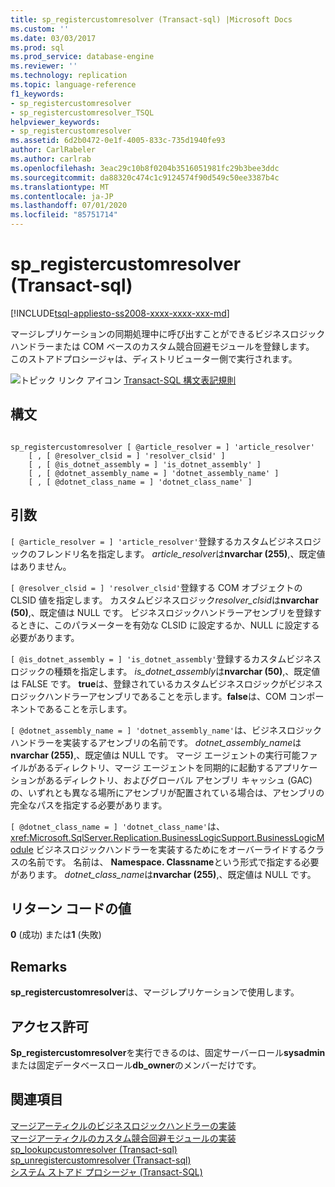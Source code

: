 ```yaml
---
title: sp_registercustomresolver (Transact-sql) |Microsoft Docs
ms.custom: ''
ms.date: 03/03/2017
ms.prod: sql
ms.prod_service: database-engine
ms.reviewer: ''
ms.technology: replication
ms.topic: language-reference
f1_keywords:
- sp_registercustomresolver
- sp_registercustomresolver_TSQL
helpviewer_keywords:
- sp_registercustomresolver
ms.assetid: 6d2b0472-0e1f-4005-833c-735d1940fe93
author: CarlRabeler
ms.author: carlrab
ms.openlocfilehash: 3eac29c10b8f0204b3516051981fc29b3bee3ddc
ms.sourcegitcommit: da88320c474c1c9124574f90d549c50ee3387b4c
ms.translationtype: MT
ms.contentlocale: ja-JP
ms.lasthandoff: 07/01/2020
ms.locfileid: "85751714"
---
```

# <a name="sp_registercustomresolver-transact-sql"></a>sp_registercustomresolver (Transact-sql)
[!INCLUDE[tsql-appliesto-ss2008-xxxx-xxxx-xxx-md](../../includes/applies-to-version/sqlserver.md)]

  マージレプリケーションの同期処理中に呼び出すことができるビジネスロジックハンドラーまたは COM ベースのカスタム競合回避モジュールを登録します。 このストアドプロシージャは、ディストリビューター側で実行されます。  
  
 ![トピック リンク アイコン](../../database-engine/configure-windows/media/topic-link.gif "トピック リンク アイコン") [Transact-SQL 構文表記規則](../../t-sql/language-elements/transact-sql-syntax-conventions-transact-sql.md)  
  
## <a name="syntax"></a>構文  
  
```  
  
sp_registercustomresolver [ @article_resolver = ] 'article_resolver'   
    [ , [ @resolver_clsid = ] 'resolver_clsid' ]  
    [ , [ @is_dotnet_assembly = ] 'is_dotnet_assembly' ]  
    [ , [ @dotnet_assembly_name = ] 'dotnet_assembly_name' ]  
    [ , [ @dotnet_class_name = ] 'dotnet_class_name' ]  
```  
  
## <a name="arguments"></a>引数  
`[ @article_resolver = ] 'article_resolver'`登録するカスタムビジネスロジックのフレンドリ名を指定します。 *article_resolver*は**nvarchar (255)**,、既定値はありません。  
  
`[ @resolver_clsid = ] 'resolver_clsid'`登録する COM オブジェクトの CLSID 値を指定します。 カスタムビジネスロジック*resolver_clsid*は**nvarchar (50)**,、既定値は NULL です。 ビジネスロジックハンドラーアセンブリを登録するときに、このパラメーターを有効な CLSID に設定するか、NULL に設定する必要があります。  
  
`[ @is_dotnet_assembly = ] 'is_dotnet_assembly'`登録するカスタムビジネスロジックの種類を指定します。 *is_dotnet_assembly*は**nvarchar (50)**,、既定値は FALSE です。 **true**は、登録されているカスタムビジネスロジックがビジネスロジックハンドラーアセンブリであることを示します。**false**は、COM コンポーネントであることを示します。  
  
`[ @dotnet_assembly_name = ] 'dotnet_assembly_name'`は、ビジネスロジックハンドラーを実装するアセンブリの名前です。 *dotnet_assembly_name*は**nvarchar (255)**,、既定値は NULL です。 マージ エージェントの実行可能ファイルがあるディレクトリ、マージ エージェントを同期的に起動するアプリケーションがあるディレクトリ、およびグローバル アセンブリ キャッシュ (GAC) の、いずれとも異なる場所にアセンブリが配置されている場合は、アセンブリの完全なパスを指定する必要があります。  
  
`[ @dotnet_class_name = ] 'dotnet_class_name'`は、 <xref:Microsoft.SqlServer.Replication.BusinessLogicSupport.BusinessLogicModule> ビジネスロジックハンドラーを実装するためにをオーバーライドするクラスの名前です。 名前は、 **Namespace. Classname**という形式で指定する必要があります。 *dotnet_class_name*は**nvarchar (255)**,、既定値は NULL です。  
  
## <a name="return-code-values"></a>リターン コードの値  
 **0** (成功) または**1** (失敗)  
  
## <a name="remarks"></a>Remarks  
 **sp_registercustomresolver**は、マージレプリケーションで使用します。  
  
## <a name="permissions"></a>アクセス許可  
 **Sp_registercustomresolver**を実行できるのは、固定サーバーロール**sysadmin**または固定データベースロール**db_owner**のメンバーだけです。  
  
## <a name="see-also"></a>関連項目  
 [マージアーティクルのビジネスロジックハンドラーの実装](../../relational-databases/replication/implement-a-business-logic-handler-for-a-merge-article.md)   
 [マージアーティクルのカスタム競合回避モジュールの実装](../../relational-databases/replication/implement-a-custom-conflict-resolver-for-a-merge-article.md)   
 [sp_lookupcustomresolver &#40;Transact-sql&#41;](../../relational-databases/system-stored-procedures/sp-lookupcustomresolver-transact-sql.md)   
 [sp_unregistercustomresolver &#40;Transact-sql&#41;](../../relational-databases/system-stored-procedures/sp-unregistercustomresolver-transact-sql.md)   
 [システム ストアド プロシージャ &#40;Transact-SQL&#41;](../../relational-databases/system-stored-procedures/system-stored-procedures-transact-sql.md)  
  
  
